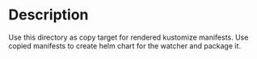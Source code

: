 # Description
Use this directory as copy target for rendered kustomize manifests.
Use copied manifests to create helm chart for the watcher and package it.